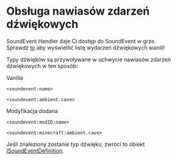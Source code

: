 # Obsługa nawiasów zdarzeń dźwiękowych

SoundEvent Handler daje Ci dostęp do SoundEvent w grze.  
Sprawdź [to](https://minecraft.gamepedia.com/Sounds.json) aby wyświetlić listę wydarzeń dźwiękowych wanili!

Typy dźwięków są przywoływane w uchwycie nawiasów zdarzeń dźwiękowych w ten sposób:

Vanilla

```zenscript
<soundevent:name>

<soundevent:ambient.cave>
```

Modyfikacja dodana

```zenscript
<soundevent:modID:name>

<soundevent:minecraft:ambient.cave>
```

Jeśli znaleziony zostanie typ dźwięku, zwróci to obiekt [ISoundEventDefinition](/Mods/ContentTweaker/Vanilla/Types/Sound/ISoundEventDefinition/).